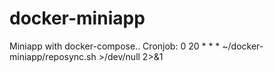 # docker-miniapp
Miniapp with docker-compose..
Cronjob: 0 20 * * * ~/docker-miniapp/reposync.sh >/dev/null 2>&1